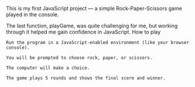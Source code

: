 This is my first JavaScript project — a simple Rock-Paper-Scissors game played in the console.

The last function, playGame, was quite challenging for me, but working through it helped me gain confidence in JavaScript.
How to play

    Run the program in a JavaScript-enabled environment (like your browser console).

    You will be prompted to choose rock, paper, or scissors.

    The computer will make a choice.

    The game plays 5 rounds and shows the final score and winner.
